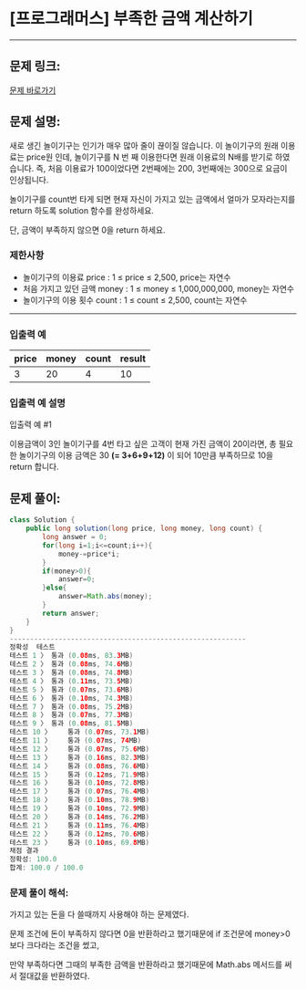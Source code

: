 # [프로그래머스] 부족한 금액 계산하기

---

## 문제 링크:

[문제 바로가기](https://school.programmers.co.kr/learn/courses/30/lessons/82612)

## 문제 설명:

새로 생긴 놀이기구는 인기가 매우 많아 줄이 끊이질 않습니다. 이 놀이기구의 원래 이용료는 price원 인데, 놀이기구를 N 번 째 이용한다면 원래 이용료의 N배를 받기로 하였습니다. 즉, 처음 이용료가 100이었다면 2번째에는 200, 3번째에는 300으로 요금이 인상됩니다.

놀이기구를 count번 타게 되면 현재 자신이 가지고 있는 금액에서 얼마가 모자라는지를 return 하도록 solution 함수를 완성하세요.

단, 금액이 부족하지 않으면 0을 return 하세요.

### 제한사항

- 놀이기구의 이용료 price : 1 ≤ price ≤ 2,500, price는 자연수
- 처음 가지고 있던 금액 money : 1 ≤ money ≤ 1,000,000,000, money는 자연수
- 놀이기구의 이용 횟수 count : 1 ≤ count ≤ 2,500, count는 자연수

---

### 입출력 예

| price | money | count | result |
| --- | --- | --- | --- |
| 3 | 20 | 4 | 10 |

### 입출력 예 설명

입출력 예 #1

이용금액이 3인 놀이기구를 4번 타고 싶은 고객이 현재 가진 금액이 20이라면, 총 필요한 놀이기구의 이용 금액은 30 **(= 3+6+9+12)** 이 되어 10만큼 부족하므로 10을 return 합니다.

## 문제 풀이:

```java
class Solution {
    public long solution(long price, long money, long count) {
        long answer = 0;
        for(long i=1;i<=count;i++){
            money-=price*i;
        }
        if(money>0){
            answer=0;
        }else{
            answer=Math.abs(money);
        }
        return answer;
    }
}
----------------------------------------------------------
정확성  테스트
테스트 1 〉	통과 (0.08ms, 83.3MB)
테스트 2 〉	통과 (0.08ms, 74.6MB)
테스트 3 〉	통과 (0.08ms, 74.8MB)
테스트 4 〉	통과 (0.11ms, 73.5MB)
테스트 5 〉	통과 (0.07ms, 73.6MB)
테스트 6 〉	통과 (0.10ms, 74.3MB)
테스트 7 〉	통과 (0.08ms, 75.2MB)
테스트 8 〉	통과 (0.07ms, 77.3MB)
테스트 9 〉	통과 (0.08ms, 81.5MB)
테스트 10 〉	통과 (0.07ms, 73.1MB)
테스트 11 〉	통과 (0.07ms, 74MB)
테스트 12 〉	통과 (0.07ms, 75.6MB)
테스트 13 〉	통과 (0.16ms, 82.3MB)
테스트 14 〉	통과 (0.08ms, 76.6MB)
테스트 15 〉	통과 (0.12ms, 71.9MB)
테스트 16 〉	통과 (0.10ms, 72.8MB)
테스트 17 〉	통과 (0.07ms, 76.4MB)
테스트 18 〉	통과 (0.10ms, 78.9MB)
테스트 19 〉	통과 (0.10ms, 72.9MB)
테스트 20 〉	통과 (0.14ms, 76.2MB)
테스트 21 〉	통과 (0.11ms, 76.4MB)
테스트 22 〉	통과 (0.12ms, 70.6MB)
테스트 23 〉	통과 (0.10ms, 69.8MB)
채점 결과
정확성: 100.0
합계: 100.0 / 100.0
```

### **문제 풀이 해석:**

가지고 있는 돈을 다 쓸때까지 사용해야 하는 문제였다.

문제 조건에 돈이 부족하지 않다면 0을 반환하라고 했기때문에 if 조건문에 money>0 보다 크다라는 조건을 썼고,

만약 부족하다면 그때의 부족한 금액을 반환하라고 했기때문에 Math.abs 메서드를 써서 절대값을 반환하였다.